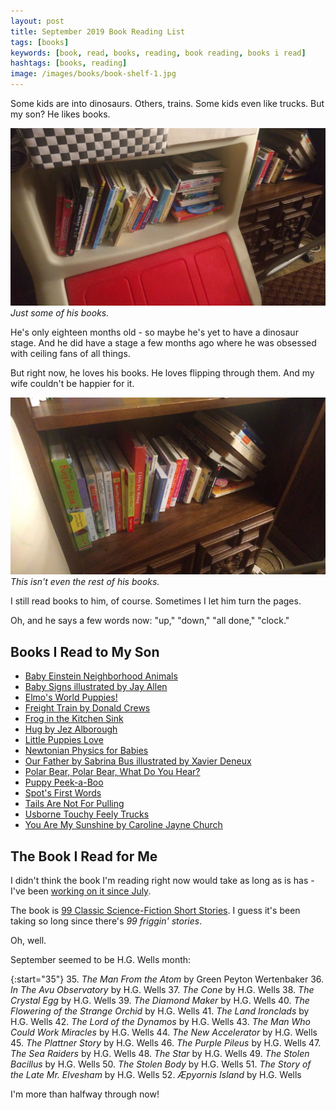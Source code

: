 ```yaml
---
layout: post
title: September 2019 Book Reading List
tags: [books]
keywords: [book, read, books, reading, book reading, books i read]
hashtags: [books, reading]
image: /images/books/book-shelf-1.jpg
---
```


Some kids are into dinosaurs. Others, trains. Some kids even like trucks. But my son? He likes books.

![Just some of his books.](/images/books/book-shelf-1.jpg)
*Just some of his books.*

He's only eighteen months old - so maybe he's yet to have a dinosaur stage. And he did have a stage a few months ago where he was obsessed with ceiling fans of all things.

But right now, he loves his books. He loves flipping through them. And my wife couldn't be happier for it.

![This isn't even the rest of his books.](/images/books/book-shelf-2.jpg)
*This isn't even the rest of his books.*

I still read books to him, of course. Sometimes I let him turn the pages.

Oh, and he says a few words now: "up," "down," "all done," "clock."

## Books I Read to My Son

* [Baby Einstein Neighborhood Animals](https://affiliates.abebooks.com/c/2462910/77416/2029?u=https://www.abebooks.com/products/isbn/9780786808069/30354319767)
* [Baby Signs illustrated by Jay Allen](https://affiliates.abebooks.com/c/2462910/77416/2029?u=https://www.abebooks.com/products/isbn/9780803731936)
* [Elmo's World Puppies!](https://affiliates.abebooks.com/c/2462910/77416/2029?u=https://www.abebooks.com/9780375805752/Puppies-Sesame-Street-StreetR-Elmos-0375805753/plp)
* [Freight Train by Donald Crews](https://affiliates.abebooks.com/c/2462910/77416/2029?u=https://www.abebooks.com/products/isbn/9780688117016/30355555933)
* [Frog in the Kitchen Sink](https://affiliates.abebooks.com/c/2462910/77416/2029?u=https://www.abebooks.com/products/isbn/9781579390983/30164839897)
* [Hug by Jez Alborough](https://affiliates.abebooks.com/c/2462910/77416/2029?u=https://www.abebooks.com/products/isbn/9780763615765/30112973092)
* [Little Puppies Love](https://affiliates.abebooks.com/c/2462910/77416/2029?u=https://www.abebooks.com/products/isbn/9781615244218/30370086441)
* [Newtonian Physics for Babies](https://affiliates.abebooks.com/c/2462910/77416/2029?u=https://www.abebooks.com/products/isbn/9781492656203/30369022981)
* [Our Father by Sabrina Bus illustrated by Xavier Deneux](https://affiliates.abebooks.com/c/2462910/77416/2029?u=https://www.abebooks.com/products/isbn/9780802853134)
* [Polar Bear, Polar Bear, What Do You Hear?](https://affiliates.abebooks.com/c/2462910/77416/2029?u=https://www.abebooks.com/products/isbn/9780312513467/22848160359)
* [Puppy Peek-a-Boo](https://affiliates.abebooks.com/c/2462910/77416/2029?u=https://www.abebooks.com/products/isbn/9780394819501/30444171501)
* [Spot's First Words](https://affiliates.abebooks.com/c/2462910/77416/2029?u=https://www.abebooks.com/products/isbn/9780399255328/22546349271)
* [Tails Are Not For Pulling](https://affiliates.abebooks.com/c/2462910/77416/2029?u=https://www.abebooks.com/products/isbn/9781575421803/22550815426)
* [Usborne Touchy Feely Trucks](https://affiliates.abebooks.com/c/2462910/77416/2029?u=https://www.abebooks.com/products/isbn/9781409525448/30410772983)
* [You Are My Sunshine by Caroline Jayne Church](https://affiliates.abebooks.com/c/2462910/77416/2029?u=https://www.abebooks.com/products/isbn/9780545075527/30332237361)

## The Book I Read for Me

I didn't think the book I'm reading right now would take as long as is has - I've been [working on it since July](https://www.joehxblog.com/july-2019-book-reading-list/).

The book is [99 Classic Science-Fiction Short Stories](https://www.amazon.com/gp/product/B07RKSDTFP/?tag=hendrixjoseph-20). I guess it's been taking so long since there's *99 friggin' stories*.

Oh, well.

September seemed to be H.G. Wells month:

{:start="35"}
35. *The Man From the Atom* by Green Peyton Wertenbaker
36. *In The Avu Observatory* by H.G. Wells
37. *The Cone* by H.G. Wells
38. *The Crystal Egg* by H.G. Wells
39. *The Diamond Maker* by H.G. Wells
40. *The Flowering of the Strange Orchid* by H.G. Wells
41. *The Land Ironclads* by H.G. Wells
42. *The Lord of the Dynamos* by H.G. Wells
43. *The Man Who Could Work Miracles* by H.G. Wells
44. *The New Accelerator* by H.G. Wells
45. *The Plattner Story* by H.G. Wells
46. *The Purple Pileus* by H.G. Wells
47. *The Sea Raiders* by H.G. Wells
48. *The Star* by H.G. Wells
49. *The Stolen Bacillus* by H.G. Wells
50. *The Stolen Body* by H.G. Wells
51. *The Story of the Late Mr. Elvesham* by H.G. Wells
52. *Æpyornis Island* by H.G. Wells

I'm more than halfway through now!